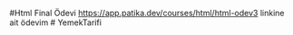 #Html Final Ödevi
https://app.patika.dev/courses/html/html-odev3 linkine ait ödevim #   Y e m e k T a r i f i  
 